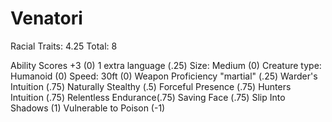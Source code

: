 # Venatori

Racial Traits: 4.25
Total: 8

Ability Scores +3 (0)
1 extra language (.25)
Size: Medium (0)
Creature type: Humanoid (0)
Speed: 30ft (0)
Weapon Proficiency "martial" (.25)
Warder's Intuition (.75)
Naturally Stealthy (.5)
Forceful Presence (.75)
Hunters Intuition (.75)
Relentless Endurance(.75)
Saving Face (.75)
Slip Into Shadows (1)
Vulnerable to Poison (-1)